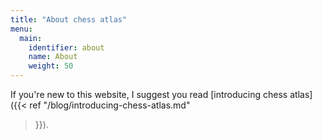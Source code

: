 ```yaml
---
title: "About chess atlas"
menu:
  main:
    identifier: about
    name: About
    weight: 50
---
```


If you're new to this website, I suggest you read [introducing chess atlas]({{< ref "/blog/introducing-chess-atlas.md"
>}}).